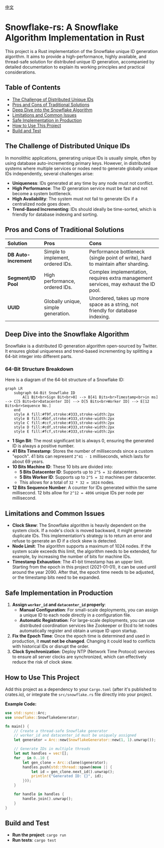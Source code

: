 [中文](./README.zh-CN.md)

# Snowflake-rs: A Snowflake Algorithm Implementation in Rust

This project is a Rust implementation of the Snowflake unique ID generation algorithm. It aims to provide a high-performance, highly available, and thread-safe solution for distributed unique ID generation, accompanied by detailed documentation to explain its working principles and practical considerations.

## Table of Contents
- [The Challenge of Distributed Unique IDs](#the-challenge-of-distributed-unique-ids)
- [Pros and Cons of Traditional Solutions](#pros-and-cons-of-traditional-solutions)
- [Deep Dive into the Snowflake Algorithm](#deep-dive-into-the-snowflake-algorithm)
- [Limitations and Common Issues](#limitations-and-common-issues)
- [Safe Implementation in Production](#safe-implementation-in-production)
- [How to Use This Project](#how-to-use-this-project)
- [Build and Test](#build-and-test)

## The Challenge of Distributed Unique IDs

In monolithic applications, generating unique IDs is usually simple, often by using database auto-incrementing primary keys. However, in distributed systems where multiple services or nodes need to generate globally unique IDs independently, several challenges arise:

- **Uniqueness**: IDs generated at any time by any node must not conflict.
- **High Performance**: The ID generation service must be fast and not become a system bottleneck.
- **High Availability**: The system must not fail to generate IDs if a centralized node goes down.
- **Trend-Based Incrementing**: IDs should ideally be time-sorted, which is friendly for database indexing and sorting.

## Pros and Cons of Traditional Solutions

| Solution | Pros | Cons |
| :--- | :--- | :--- |
| **DB Auto-increment** | Simple to implement, ordered IDs. | Performance bottleneck (single point of write), hard to maintain after sharding. |
| **Segment/ID Pool** | High performance, ordered IDs. | Complex implementation, requires extra management services, may exhaust the ID pool. |
| **UUID** | Globally unique, simple generation. | Unordered, takes up more space as a string, not friendly for database indexing. |

## Deep Dive into the Snowflake Algorithm

Snowflake is a distributed ID generation algorithm open-sourced by Twitter. It ensures global uniqueness and trend-based incrementing by splitting a 64-bit integer into different parts.

### 64-Bit Structure Breakdown

Here is a diagram of the 64-bit structure of a Snowflake ID:

```mermaid
graph LR
    subgraph 64-Bit Snowflake ID
        A[1 Bit<br>Sign Bit<br>0] --> B[41 Bits<br>Timestamp<br>in ms] --> C[5 Bits<br>Datacenter ID] --> D[5 Bits<br>Worker ID] --> E[12 Bits<br>Sequence No.]
    end
    style A fill:#f9f,stroke:#333,stroke-width:2px
    style B fill:#bbf,stroke:#333,stroke-width:2px
    style C fill:#ccf,stroke:#333,stroke-width:2px
    style D fill:#cdf,stroke:#333,stroke-width:2px
    style E fill:#fcf,stroke:#333,stroke-width:2px
```

- **1 Sign Bit**: The most significant bit is always 0, ensuring the generated ID is always a positive number.
- **41 Bits Timestamp**: Stores the number of milliseconds since a custom "epoch". 41 bits can represent `2^41 - 1` milliseconds, which lasts for about 69 years.
- **10 Bits Machine ID**: These 10 bits are divided into:
  - **5 Bits Datacenter ID**: Supports up to `2^5 = 32` datacenters.
  - **5 Bits Worker ID**: Supports up to `2^5 = 32` machines per datacenter.
  - This allows for a total of `32 * 32 = 1024` nodes.
- **12 Bits Sequence Number**: A counter for IDs generated within the same millisecond. 12 bits allow for `2^12 = 4096` unique IDs per node per millisecond.

## Limitations and Common Issues

- **Clock Skew**: The Snowflake algorithm is heavily dependent on the system clock. If a node's clock is moved backward, it might generate duplicate IDs. This implementation's strategy is to return an error and refuse to generate an ID if a clock skew is detected.
- **Node Limit**: The algorithm supports a maximum of 1024 nodes. If the system scale exceeds this limit, the algorithm needs to be extended, for example, by increasing the number of bits for machine IDs.
- **Timestamp Exhaustion**: The 41-bit timestamp has an upper limit. Starting from the epoch in this project (2021-01-01), it can be used until around the year 2090. After that, the epoch time needs to be adjusted, or the timestamp bits need to be expanded.

## Safe Implementation in Production

1.  **Assign `worker_id` and `datacenter_id` properly**:
    - **Manual Configuration**: For small-scale deployments, you can assign a unique ID to each node directly in a configuration file.
    - **Automatic Registration**: For large-scale deployments, you can use distributed coordination services like Zookeeper or Etcd to let nodes automatically register and obtain a unique ID upon startup.
2.  **Fix the Epoch Time**: Once the epoch time is determined and used in production, it **must not be changed**. Changing it could lead to conflicts with historical IDs or disrupt the order.
3.  **Clock Synchronization**: Deploy NTP (Network Time Protocol) services to ensure all server clocks are synchronized, which can effectively reduce the risk of clock skew.

## How to Use This Project

Add this project as a dependency to your `Cargo.toml` (after it's published to crates.io), or integrate the `src/snowflake.rs` file directly into your project.

**Example Code:**
```rust
use std::sync::Arc;
use snowflake::SnowflakeGenerator;

fn main() {
    // Create a thread-safe Snowflake generator
    // worker_id and datacenter_id must be uniquely assigned
    let generator = Arc::new(SnowflakeGenerator::new(1, 1).unwrap());

    // Generate IDs in multiple threads
    let mut handles = vec![];
    for _ in 0..10 {
        let gen_clone = Arc::clone(&generator);
        handles.push(std::thread::spawn(move || {
            let id = gen_clone.next_id().unwrap();
            println!("Generated ID: {}", id);
        }));
    }

    for handle in handles {
        handle.join().unwrap();
    }
}
```

## Build and Test

- **Run the project**: `cargo run`
- **Run tests**: `cargo test`